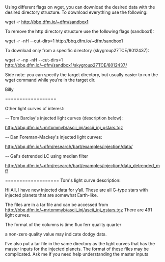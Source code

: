 Using different flags on wget, you can download the desired data with the desired directory structure. To download everything use the following:

wget -r http://bbq.dfm.io/~dfm/sandbox1

To remove the http directory structure use the following flags (sandbox1):

wget -r -nH --cut-dirs=1 http://bbq.dfm.io/~dfm/sandbox1

To download only from a specific directory (skygroup27TCE/8012437):

wget -r -np -nH --cut-dirs=1 http://bbq.dfm.io/~dfm/sandbox1/skygroup27TCE/8012437/

Side note: you can specify the target directory, but usually easier to run the wget command while you're in the target dir.

Billy

==================

Other light curves of interest:

-- Tom Barclay's injected light curves (description below):

http://bbq.dfm.io/~mrtommyb/ascii_inj/ascii_inj_gstars.tgz

-- Dan Foreman-Mackey's injected light curves:

http://bbq.dfm.io/~dfm/research/bart/examples/injection/data/

-- Gal's detrended LC using median filter

http://bbq.dfm.io/~dfm/research/bart/examples/injection/data_detrended_mf/


===================
Tom's light curve description:

Hi All,
I have new injected data for y’all. These are all G-type stars with injected planets that are somewhat Earth-like.

The files are in a tar file and can be accessed from 
http://bbq.dfm.io/~mrtommyb/ascii_inj/ascii_inj_gstars.tgz
There are 491 light curves.

The format of the columns is 
time   flux   ferr   quality   quarter

a non-zero quality value may indicate dodgy data.

I’ve also put a tar file in the same directory as the light curves that has the master inputs for the injected planets. The format of these files may be complicated. Ask me if you need help understanding the master inputs
